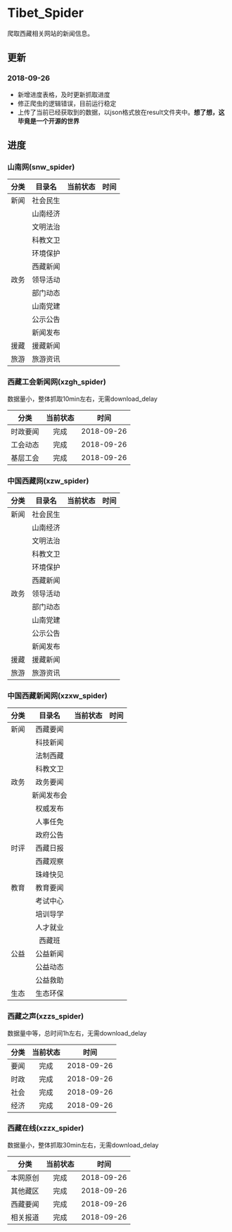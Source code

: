 # Tibet_Spider
爬取西藏相关网站的新闻信息。
## 更新
### 2018-09-26
* 新增进度表格，及时更新抓取进度
* 修正爬虫的逻辑错误，目前运行稳定
* 上传了当前已经获取到的数据，以json格式放在result文件夹中。**想了想，这毕竟是一个开源的世界**
## 进度
### 山南网(snw_spider)

| 分类 | 目录名 | 当前状态 | 时间 |
| :---: | :---: | :---: | :--: |
| 新闻 | 社会民生 |   |    |
|     | 山南经济 |   |    |
|     | 文明法治 |   |    |
|     | 科教文卫 |   |    |
|     | 环境保护 |   |    |
|     | 西藏新闻 |   |    |
| 政务 | 领导活动 |   |    |
|     | 部门动态 |   |    |
|     | 山南党建 |   |    |
|     | 公示公告 |   |    |
|     | 新闻发布 |   |    |
| 援藏 | 援藏新闻 |   |    |
| 旅游 | 旅游资讯 |   |    |

### 西藏工会新闻网(xzgh_spider)
数据量小，整体抓取10min左右，无需download_delay

| 分类 | 当前状态 | 时间 |
| :---: | :------: | :------: |
| 时政要闻 | 完成 | 2018-09-26 |
| 工会动态 | 完成 | 2018-09-26 |
| 基层工会 | 完成 | 2018-09-26 |

### 中国西藏网(xzw_spider)

| 分类 | 目录名 | 当前状态 | 时间 |
| :---: | :---: | :---: | :--: |
| 新闻 | 社会民生 |   |    |
|     | 山南经济 |   |    |
|     | 文明法治 |   |    |
|     | 科教文卫 |   |    |
|     | 环境保护 |   |    |
|     | 西藏新闻 |   |    |
| 政务 | 领导活动 |   |    |
|     | 部门动态 |   |    |
|     | 山南党建 |   |    |
|     | 公示公告 |   |    |
|     | 新闻发布 |   |    |
| 援藏 | 援藏新闻 |   |    |
| 旅游 | 旅游资讯 |   |    |

### 中国西藏新闻网(xzxw_spider)

| 分类 | 目录名 | 当前状态 | 时间 |
| :---: | :---: | :---: | :--: |
| 新闻 | 西藏要闻 |   |    |
|     | 科技新闻 |   |    |
|     | 法制西藏 |   |    |
|     | 科教文卫 |   |    |
| 政务 | 政务要闻 |   |    |
|     | 新闻发布会 |   |    |
|     | 权威发布 |   |    |
|     | 人事任免 |   |    |
|     | 政府公告 |   |    |
| 时评 | 西藏日报 |   |    |
|     | 西藏观察 |   |    |
|     | 珠峰快见 |   |    |
| 教育 | 教育要闻 |   |    |
|     | 考试中心 |   |    |
|     | 培训导学 |   |    |
|     | 人才就业 |   |    |
|     | 西藏班 |   |    |
| 公益 | 公益新闻 |   |    |
|     | 公益动态 |   |    |
|     | 公益救助 |   |    |
| 生态 | 生态环保 |   |    |

### 西藏之声(xzzs_spider)
数据量中等，总时间1h左右，无需download_delay

| 分类 | 当前状态 | 时间 |
| :---: | :---: | :--: |
| 要闻 | 完成 | 2018-09-26 |
| 时政 | 完成 | 2018-09-26 |
| 社会 | 完成 | 2018-09-26 |
| 经济 | 完成 | 2018-09-26 |

### 西藏在线(xzzx_spider)
数据量小，整体抓取30min左右，无需download_delay

| 分类 | 当前状态 | 时间 |
| :---: | :---: | :--: |
| 本网原创 | 完成 | 2018-09-26 |
| 其他藏区 | 完成 | 2018-09-26 |
| 西藏要闻 | 完成 | 2018-09-26 |
| 相关报道 | 完成 | 2018-09-26 |